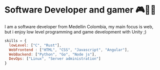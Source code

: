 # Software Developer and gamer 🎮👨‍💻
I am a software developer from Medellin Colombia, my main focus is web, but i enjoy low level programming and game development with Unity ;)
```javascript
skills = {
  lowLevel: ["C", "Rust"],
  WebFrontend : ["HTML", "CSS", "Javascript", "Angular"],
  WebBackend: ["Python", "Go", "Node js"],
  DevOps: ["Linux", "Server administration"]
}
```
